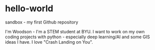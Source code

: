 # hello-world
sandbox - my first Github repository 

I'm Woodson - I'm a STEM student at BYU.
I want to work on my own coding projects with python - especially deep learning/AI and some GIS ideas I have.
I love "Crash Landing on You".

